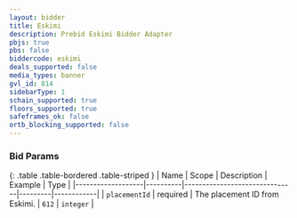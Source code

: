 ```yaml
---
layout: bidder
title: Eskimi
description: Prebid Eskimi Bidder Adapter
pbjs: true
pbs: false
biddercode: eskimi
deals_supported: false
media_types: banner
gvl_id: 814
sidebarType: 1
schain_supported: true
floors_supported: true
safeframes_ok: false
ortb_blocking_supported: false
---
```



### Bid Params

{: .table .table-bordered .table-striped }
| Name              | Scope    | Description                   | Example | Type       |
|-------------------|----------|-------------------------------|---------|------------|
| `placementId`     | required | The placement ID from Eskimi. | `612`   | `integer`  |
